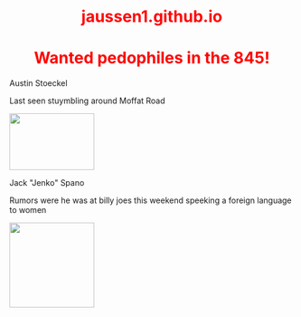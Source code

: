 # jaussen1.github.io
<!doctype html>

<html>
<head>
 
<style>
        h1 {
           color: red;
           text-align: center;
</style>    
</head>
<body>
        <h1>Wanted pedophiles in the 845!</h1>
        <p>Austin Stoeckel</p>
        <p>Last seen stuymbling around Moffat Road</p>
        <img src="IMG_0478.jpg" height="100" width="150">
</body>

<body>
        <p>Jack "Jenko" Spano</p>
        <p>Rumors were he was at billy joes this weekend speeking a foreign language to women</p>
        <img src="IMG_0480.jpg height="100" width="150">
</body>

</html>   
